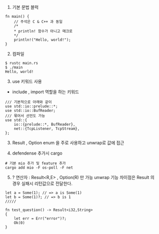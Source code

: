 
1. 기본 문법 블럭
```
fn main() {
    // 주석은 C & C++ 과 동일
    /* 
    * println! 함수가 아니고 매크로
    */
    println!("Hello, world!"); 
}
```
2. 컴파일 
```
$ rustc main.rs
$ ./main
Hello, world!
```

3. use 키워드 사용
- include , import 역할을 하는 키워드
```
/// 기본적으로 아래와 같이
use std::io::prelude::*;
use std::io::BufReader;
/// 묶어서 선언도 가능
use std::{
    io::{prelude::*, BufReader},
    net::{TcpListener, TcpStream},
};
```

3. Result , Option enum 을 주로 사용하고 unwrap로 값에 접근 

4. defendense 추가시 cargo 
```
# 기본 mio 추가 및 feature 추가 
cargo add mio -F os-poll -F net
```

5. ? 연산자  : Result<R,E> , Option(R) 만 가능 unwrap 기능 차이점은 Result 의 경우 실패시 리턴값으로 전달한다.
```
let a = Some(1); // => a is Some(1)
let b = Some(1)?; // => b is 1
/////

fn test_question() -> Result<i32,String>
{
    let err = Err("error")?;
    Ok(0)
}

```